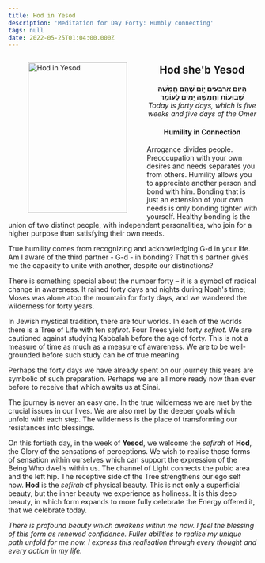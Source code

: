```yaml
---
title: Hod in Yesod
description: 'Meditation for Day Forty: Humbly connecting'
tags: null
date: 2022-05-25T01:04:00.000Z
---
```


<a href="https://www.chabad.org/holidays/sefirah/omer-count_cdo/jewish/Count-the-Omer.htm">
<i class="fa fa-file" aria-hidden="true"></i></a>

<figure style='float: left'>
 <a href='/posts/img/freedom/week6/6.5-Hod_in_Yesod.png' target="_blank">
   <img src='/posts/img/freedom/week6/6.5-Hod_in_Yesod_s.png' alt='Hod in Yesod' width='200' height='304' />
 </a>
</figure>

<div style="text-align:center">
<h2>Hod she'b Yesod</h2>
<span dir="rtl"><b>הָיום ארבעים יָוֹם שֶׁהֵם חְַמִשָּׁה שָׁבוּעוֹת וְחְַמִשָּׁה יָמִים לָעוֹמֵר</b></span>
<br />
<i>ֹToday is forty days, which is five weeks and five days of the Omer</i>
</p>

<h4>Humility in Connection</h4>

</div>

<div class="abstract">

Arrogance divides people. Preoccupation with your own desires and needs separates you from others. Humility allows you to appreciate another person and bond with him. Bonding that is just an extension of your own needs is only bonding tighter with yourself. Healthy bonding is the union of two distinct people, with independent personalities, who join for a higher purpose than satisfying their own needs.

True humility comes from recognizing and acknowledging G-d in your life. Am I aware of the third partner - G-d - in bonding? That this partner gives me the capacity to unite with another, despite our distinctions?

</div>

There is something special about the number forty – it is a symbol of radical change in awareness. It rained forty days and nights during Noah's time; Moses was alone atop the mountain for forty days, and we wandered the wilderness for forty years.

In Jewish mystical tradition, there are four worlds. In each of the worlds there is a Tree of Life with ten _sefirot_. Four Trees yield forty _sefirot_. We are cautioned against studying Kabbalah before the age of forty. This is not a measure of time as much as a measure of awareness. We are to be well-grounded before such study can be of true meaning.

Perhaps the forty days we have already spent on our journey this years are symbolic of such preparation. Perhaps we are all more ready now than ever before to receive that which awaits us at Sinai.

The journey is never an easy one. In the true wilderness we are met by the crucial issues in our lives. We are also met by the deeper goals which unfold with each step. The wilderness is the place of transforming our resistances into blessings.

On this fortieth day, in the week of **Yesod**, we welcome the _sefirah_ of **Hod**, the Glory of the sensations of perceptions. We wish to realise those forms of sensation within ourselves which can support the expression of the Being Who dwells within us. The channel of Light connects the pubic area and the left hip. The receptive side of the Tree strengthens our ego self now.
**Hod** is the _sefirah_ of physical beauty. This is not only a superficial beauty, but the inner beauty we experience as holiness. It is this deep beauty, in which form expands to more fully celebrate the Energy offered it, that we celebrate today.

<div class="abstract">

_There is profound beauty which awakens within me now. I feel the blessing of this form as renewed confidence. Fuller abilities to realise my unique path unfold for me now. I express this realisation through every thought and every action in my life._

</div>

